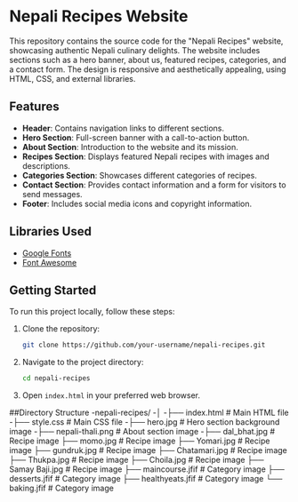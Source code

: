 # Nepali Recipes Website

This repository contains the source code for the "Nepali Recipes" website, showcasing authentic Nepali culinary delights. The website includes sections such as a hero banner, about us, featured recipes, categories, and a contact form. The design is responsive and aesthetically appealing, using HTML, CSS, and external libraries.

## Features

- **Header**: Contains navigation links to different sections.
- **Hero Section**: Full-screen banner with a call-to-action button.
- **About Section**: Introduction to the website and its mission.
- **Recipes Section**: Displays featured Nepali recipes with images and descriptions.
- **Categories Section**: Showcases different categories of recipes.
- **Contact Section**: Provides contact information and a form for visitors to send messages.
- **Footer**: Includes social media icons and copyright information.

## Libraries Used

- [Google Fonts](https://fonts.googleapis.com/css2?family=Josefin+Sans)
- [Font Awesome](https://cdnjs.cloudflare.com/ajax/libs/font-awesome/6.4.0/css/all.min.css)

## Getting Started

To run this project locally, follow these steps:

1. Clone the repository:
   ```bash
   git clone https://github.com/your-username/nepali-recipes.git
2. Navigate to the project directory:
   ```bash
   cd nepali-recipes  
3. Open `index.html` in your preferred web browser.

##Directory Structure
-nepali-recipes/
-│
-├── index.html       # Main HTML file
-├── style.css        # Main CSS file
-├── hero.jpg         # Hero section background image
-├── nepali-thali.png # About section image
-├── dal_bhat.jpg     # Recipe image
├── momo.jpg         # Recipe image
├── Yomari.jpg       # Recipe image
├── gundruk.jpg      # Recipe image
├── Chatamari.jpg    # Recipe image
├── Thukpa.jpg       # Recipe image
├── Choila.jpg       # Recipe image
├── Samay Baji.jpg   # Recipe image
├── maincourse.jfif  # Category image
├── desserts.jfif    # Category image
├── healthyeats.jfif # Category image
└── baking.jfif      # Category image


